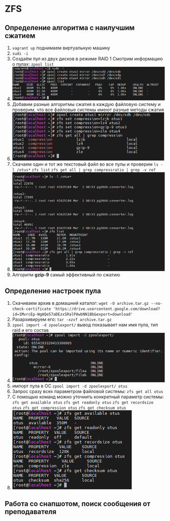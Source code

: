 # ZFS
## Определение алгоритма с наилучшим сжатием
1. ``` vagrant up ```  поднимаем виртуальную машину
2. ``` sudi -i ```
3. Создаём пул из двух дисков в режиме RAID 1   Смотрим информацию о пулах: ``` zpool list ```
4. ![alt text](./Pictures/1.png)
5. Добавим разные алгоритмы сжатия в каждую файловую систему и проверим, что все файловые системы имеют разные методы сжатия
6. ![alt text](./Pictures/2.png)
7. Скачаем один и тот же текстовый файл во все пулы и проверим ``` ls -l /otus* ```    ``` zfs list ```   ``` zfs get all | grep compressratio | grep -v ref ```
8. ![alt text](./Pictures/3.png)
9. Алгоритм **gzip-9** самый эффективный по сжатию
## Определение настроек пула
1. Скачиваем архив в домашний каталог: ``` wget -O archive.tar.gz --no-check-certificate 'https://drive.usercontent.google.com/download?id=1MvrcEp-WgAQe57aDEzxSRalPAwbNN1Bb&export=download' ```
2. Разархивируем его: ``` tar -xzvf archive.tar.gz ```
3.  ``` zpool import -d zpoolexport/ ```   вывод показывает нам имя пула, тип raid и его состав
4.  ![alt text](./Pictures/4.png)
5.  импорт пула в ОС  ``` zpool import -d zpoolexport/ otus ```
6.  Запрос сразу всех параметром файловой системы: ``` zfs get all otus ```
7.  С помощью команд можно уточнить конкретный параметр системы: ``` zfs get available otus ``` ``` zfs get readonly otus ``` ``` zfs get recordsize otus ```  ``` zfs get compression otus ``` ``` zfs get checksum otus ```
8.  ![alt text](./Pictures/5.png)
## Работа со снапшотом, поиск сообщения от преподавателя
